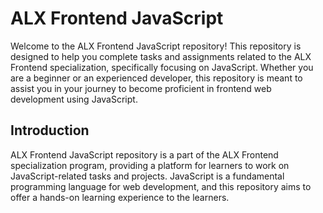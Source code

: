 # ALX Frontend JavaScript

Welcome to the ALX Frontend JavaScript repository! This repository is designed to help you complete tasks and assignments related to the ALX Frontend specialization, specifically focusing on JavaScript. Whether you are a beginner or an experienced developer, this repository is meant to assist you in your journey to become proficient in frontend web development using JavaScript.

## Introduction

ALX Frontend JavaScript repository is a part of the ALX Frontend specialization program, providing a platform for learners to work on JavaScript-related tasks and projects. JavaScript is a fundamental programming language for web development, and this repository aims to offer a hands-on learning experience to the learners.
